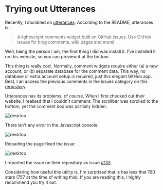 # Trying out Utterances

Recently, I stumbled on [utterances](https://utteranc.es/). According to the README, utterances is:

> A lightweight comments widget built on GitHub issues. Use GitHub issues for blog comments, wiki pages and more!

Well, being the person I am, the first thing I did was install it. I've installed it on this website, so you can preview it at the bottom.

This thing is really cool. Normally, comment widgets require either (a) a new account, or (b) separate database for the comment data. This way, no database or extra account setup is required, just this elegant GitHub app. Best, I an access the previous comments in the issues category on this [repository](https://github.com/kiedtl/website).

Utterances has its problems, of course. When I first checked out their website, I realised that I couldn't comment. The scrollbar was scrolled to the bottom, yet the comment box was partially hidden:

<picture>
  <source srcset="/images/utterences-screenshot-1.webp" type="image/webp">
  <source srcset="/images/utterences-screenshot-1.png" type="image/png">
  <img src="/images/utterences-screenshot-1.png" alt="desktop">
</picture>

There isn't any error in the Javascript console:

<picture>
  <source srcset="/images/utterences-screenshot-3.webp" type="image/webp">
  <source srcset="/images/utterences-screenshot-3.png" type="image/png">
  <img src="/images/utterences-screenshot-3.png" alt="desktop">
</picture>

Reloading the page fixed the issue:

<picture>
  <source srcset="/images/utterences-screenshot-2.webp" type="image/webp">
  <source srcset="/images/utterences-screenshot-2.png" type="image/png">
  <img src="/images/utterences-screenshot-2.png" alt="desktop">
</picture>

I reported the issue on their repository as issue [#133](github.com/utterance/utterances/issues/133).

Considering how useful this utility is, I'm surprised that is has less that 760 stars (757 at the time of writing this). If you are reading this, I highly recommend you try it out.
